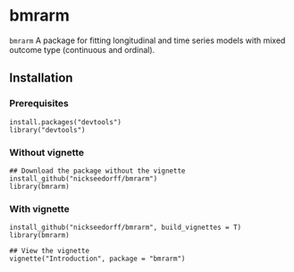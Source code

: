 # bmrarm

<!-- badges: start -->
<!-- badges: end -->

`bmrarm` A package for fitting longitudinal and time series models with mixed outcome type (continuous and ordinal).

## Installation

### Prerequisites
```{r eval = FALSE}
install.packages("devtools")
library("devtools")
```

### Without vignette
```{r eval = FALSE}
## Download the package without the vignette
install_github("nickseedorff/bmrarm")
library(bmrarm)
```

### With vignette
```{r eval = FALSE}
install_github("nickseedorff/bmrarm", build_vignettes = T)
library(bmrarm)

## View the vignette
vignette("Introduction", package = "bmrarm")
```
